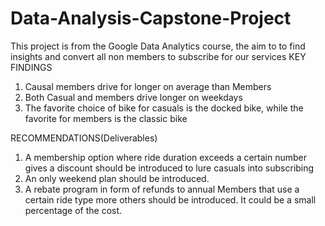 # Data-Analysis-Capstone-Project
This project is from the Google Data Analytics course, the aim to to find insights and convert all non members to subscribe for our services
KEY FINDINGS
1. Causal members drive for longer on average than Members
2. Both Casual and members drive longer on weekdays
3. The favorite choice of bike for casuals is the docked bike, while the favorite for members is the classic bike

RECOMMENDATIONS(Deliverables)
1. A membership option where ride duration exceeds a certain number gives a discount should be introduced to lure casuals into subscribing
2. An only weekend plan should be introduced.
3. A rebate program in form of refunds to annual Members that use a certain ride type more others should be introduced. It could be a small percentage of the cost.
